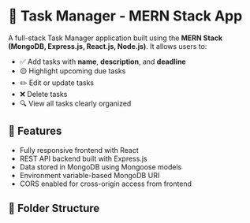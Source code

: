 # 📝 Task Manager - MERN Stack App

A full-stack Task Manager application built using the **MERN Stack (MongoDB, Express.js, React.js, Node.js)**. It allows users to:

- ✅ Add tasks with **name**, **description**, and **deadline**
- 🟡 Highlight upcoming due tasks
- ✏️ Edit or update tasks
- ❌ Delete tasks
- 🔍 View all tasks clearly organized

## 🚀 Features
- Fully responsive frontend with React
- REST API backend built with Express.js
- Data stored in MongoDB using Mongoose models
- Environment variable-based MongoDB URI
- CORS enabled for cross-origin access from frontend

## 📂 Folder Structure
